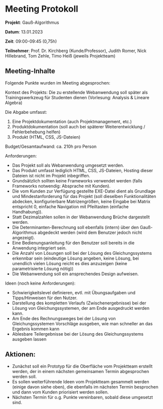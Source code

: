 # Meeting Protokoll

**Projekt**: Gauß-Algorithmus

**Datum**: 13.01.2023

**Zeit**: 09:00-09:45 (0,75h)

**Teilnehmer**: Prof. Dr. Kirchberg (Kunde/Professor), Judith Romer, Nick Hillebrand, Tom Zehle, Timo Heiß (jeweils Projektteam)

## Meeting-Inhalte

Folgende Punkte wurden im Meeting abgesprochen:

Kontext des Projekts: Die zu erstellende Webanwendung soll später als Trainingswerkzeug für Studenten dienen (Vorlesung: Analysis & Lineare Algebra)
	
Die Abgabe umfasst:
1. Eine Projektdokumentation (auch Projektmanagement, etc.)
2. Produktdokumentation (soll auch bei späterer Weiterentwicklung / Fehlerbehebung helfen)
3. Produkt (HTML, CSS, JS-Dateien)

Budget/Gesamtaufwand: ca. 210h pro Person
	
Anforderungen:
-	Das Projekt soll als Webanwendung umgesetzt werden.
-	Das Produkt umfasst lediglich HTML, CSS, JS-Dateien, Hosting dieser Dateien ist nicht im Projekt inbegriffen.
-	Grundsätzlich sollten keine Frameworks verwendet werden (falls Frameworks notwendig: Absprache mit Kunden).
-	Die vom Kunden zur Verfügung gestellte EXE-Datei dient als Grundlage und Mindestanforderung für das Projekt (soll dieselben Funktionalitäten abdecken, konfigurierbare Matrizengrößen, keine Eingabe bei Matrix entspricht 0, einfache Navigation mit Pfeiltasten (einfache Handhabung)).
-	Statt Dezimalzahlen sollen in der Webanwendung Brüche dargestellt werden.
-	Die Determinanten-Berechnung soll ebenfalls (intern) über den Gauß-Algorithmus abgedeckt werden (wird dem Benutzer jedoch nicht angezeigt).
-	Eine Bedienungsanleitung für den Benutzer soll bereits in die Anwendung integriert sein.
-	Die Anzahl von Lösungen soll bei der Lösung des Gleichungssystems erkennbar sein (eindeutige Lösung angeben, keine Lösung, bei unendlich vielen Lösung reicht es dies anzuzeigen (keine parametrisierte Lösung nötig))
-	Die Webanwendung soll ein ansprechendes Design aufweisen.

Ideen (noch keine Anforderungen):
-	Schwierigkeitslevel definieren, evtl. mit Übungsaufgaben und Tipps/Hinweisen für den Nutzer.
-	Darstellung des kompletten Verlaufs (Zwischenergebnisse) bei der Lösung von Gleichungssystemen, der am Ende ausgedruckt werden kann.
-	Am Ende des Rechnungsweges bei der Lösung von Gleichungssystemen Vorschläge ausgeben, wie man schneller an das Ergebnis kommen kann
-	Ablesbare Teilergebnisse bei der Lösung des Gleichungssystems ausgeben lassen

## Aktionen:	
- Zunächst soll ein Prototyp für die Oberfläche vom Projektteam erstellt werden, der in einem nächsten gemeinsamen Termin abgesprochen werden soll.
- Es sollen weiterführende Ideen vom Projektteam gesammelt werden (einige davon siehe oben), die ebenfalls im nächsten Termin besprochen und dann vom Kunden priorisiert werden sollen.
- Nächsten Termin für o.g. Punkte vereinbaren, sobald diese umgesetzt sind.

